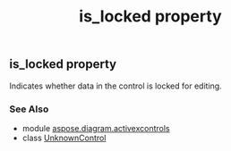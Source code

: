 ﻿---
title: is_locked property
second_title: Aspose.Diagram for Python via .NET API References
description: 
type: docs
weight: 110
url: /python-net/aspose.diagram.activexcontrols/unknowncontrol/is_locked/
is_root: false
---

## is_locked property


Indicates whether data in the control is locked for editing.

### See Also
* module [aspose.diagram.activexcontrols](../../)
* class [UnknownControl](/diagram/python-net/aspose.diagram.activexcontrols/unknowncontrol)
